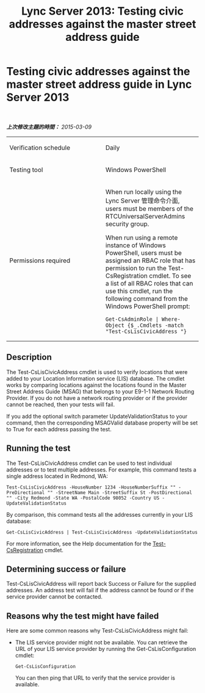 ﻿---
title: 'Lync Server 2013: Testing civic addresses against the master street address guide'
TOCTitle: Testing civic addresses against the master street address guide
ms:assetid: dc680de9-2a0f-4fd3-a99e-9bab0bc30ae5
ms:mtpsurl: https://technet.microsoft.com/zh-tw/library/Dn690132(v=OCS.15)
ms:contentKeyID: 62281141
ms.date: 08/10/2015
mtps_version: v=OCS.15
ms.translationtype: HT
---

# Testing civic addresses against the master street address guide in Lync Server 2013

 

_**上次修改主題的時間：** 2015-03-09_


<table>
<colgroup>
<col style="width: 50%" />
<col style="width: 50%" />
</colgroup>
<tbody>
<tr class="odd">
<td><p>Verification schedule</p></td>
<td><p>Daily</p></td>
</tr>
<tr class="even">
<td><p>Testing tool</p></td>
<td><p>Windows PowerShell</p></td>
</tr>
<tr class="odd">
<td><p>Permissions required</p></td>
<td><p>When run locally using the Lync Server 管理命令介面, users must be members of the RTCUniversalServerAdmins security group.</p>
<p>When run using a remote instance of Windows PowerShell, users must be assigned an RBAC role that has permission to run the Test-CsRegistration cmdlet. To see a list of all RBAC roles that can use this cmdlet, run the following command from the Windows PowerShell prompt:</p>
<pre><code>Get-CsAdminRole | Where-Object {$_.Cmdlets -match &quot;Test-CsLisCivicAddress &quot;}</code></pre></td>
</tr>
</tbody>
</table>


## Description

The Test-CsLisCivicAddress cmdlet is used to verify locations that were added to your Location Information service (LIS) database. The cmdlet works by comparing locations against the locations found in the Master Street Address Guide (MSAG) that belongs to your E9-1-1 Network Routing Provider. If you do not have a network routing provider or if the provider cannot be reached, then your tests will fail.

If you add the optional switch parameter UpdateValidationStatus to your command, then the corresponding MSAGValid database property will be set to True for each address passing the test.

## Running the test

The Test-CsLisCivicAddress cmdlet can be used to test individual addresses or to test multiple addresses. For example, this command tests a single address located in Redmond, WA:

    Test-CsLisCivicAddress -HouseNumber 1234 -HouseNumberSuffix "" -PreDirectional "" -StreetName Main -StreetSuffix St -PostDirectional "" -City Redmond -State WA -PostalCode 98052 -Country US -UpdateValidationStatus

By comparison, this command tests all the addresses currently in your LIS database:

    Get-CsLisCivicAddress | Test-CsLisCivicAddress -UpdateValidationStatus

For more information, see the Help documentation for the [Test-CsRegistration](test-csregistration.md) cmdlet.

## Determining success or failure

Test-CsLisCivicAddress will report back Success or Failure for the supplied addresses. An address test will fail if the address cannot be found or if the service provider cannot be contacted.

## Reasons why the test might have failed

Here are some common reasons why Test-CsLisCivicAddress might fail:

  - The LIS service provider might not be available. You can retrieve the URL of your LIS service provider by running the Get-CsLisConfiguration cmdlet:
    
        Get-CsLisConfiguration 
    
    You can then ping that URL to verify that the service provider is available.

